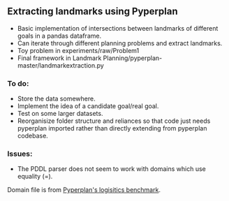 ## Extracting landmarks using Pyperplan
- Basic implementation of intersections between landmarks of different goals in a pandas dataframe.
- Can iterate through different planning problems and extract landmarks.
- Toy problem in experiments/raw/Problem1
- Final framework in Landmark Planning/pyperplan-master/landmarkextraction.py

### To do:
- Store the data somewhere.
- Implement the idea of a candidate goal/real goal.
- Test on some larger datasets.
- Reorganisize folder structure and reliances so that code just needs pyperplan imported rather than directly extending from pyperplan codebase. 
### Issues:
- The PDDL parser does not seem to work with domains which use equality (=).

Domain file is from [Pyperplan's logisitics benchmark](https://github.com/aibasel/pyperplan/blob/master/benchmarks/logistics/domain.pddl).
